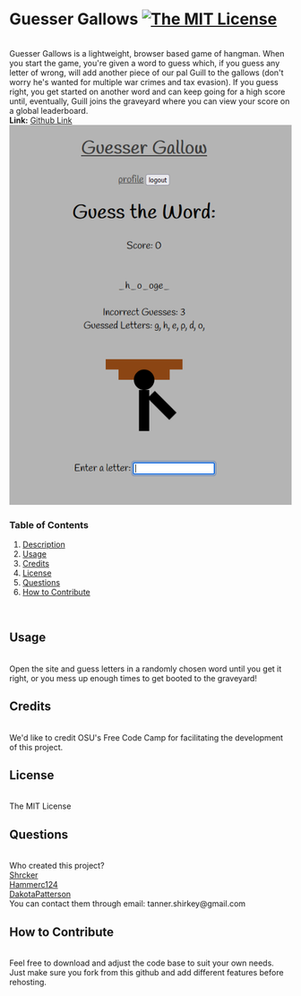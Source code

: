 <h1 id='description'>Guesser Gallows <a href="https://opensource.org/licenses/MIT"><img alt="The MIT License" src="https://img.shields.io/badge/License-MIT-yellow.svg" /></a></h1><br />Guesser Gallows is a lightweight, browser based game of hangman. When you start the game, you're given a word to guess which, if you guess any letter of wrong, will add another piece of our pal Guill to the gallows (don't worry he's wanted for multiple war crimes and tax evasion). If you guess right, you get started on another word and can keep going for a high score until, eventually, Guill joins the graveyard where you can view your score on a global leaderboard.<br /><strong>Link:</strong> <a href="https://www.github.com/Shrcker/Guesser-Gallow">Github Link</a><br /><img src="./public/resources/gallow-screen.png" alt="Project Screenshot" /><br /><h3>Table of Contents</h3><ol><li><a href="#description"><span>Description</span></a></li><li><a href="#usage"><span>Usage</span></a></li><li><a href="#credits"><span>Credits</span></a></li><li><a href="#license"><span>License</span></a></li><li><a href="#questions"><span>Questions</span></a></li><li><a href="#contribute"><span>How to Contribute</span></a></li></ol><br /><h2 id='usage'> Usage</h2><br /> Open the site and guess letters in a randomly chosen word until you get it right, or you mess up enough times to get booted to the graveyard!<br /><h2 id='credits'> Credits</h2><br /> We'd like to credit OSU's Free Code Camp for facilitating the development of this project.<br /><h2 id='license'> License</h2><br /> The MIT License<br /><h2 id='questions'> Questions</h2><br /> Who created this project?<br /><a href="https://www.github.com/Shrcker">Shrcker</a><br /><a href="https://www.github.com/Hammerc124">Hammerc124</a><br /><a href="https://www.github.com/Hammerc124">DakotaPatterson</a><br /> You can contact them through email: tanner.shirkey@gmail.com<br /><h2 id='contribute'> How to Contribute</h2><br />Feel free to download and adjust the code base to suit your own needs. Just make sure you fork from this github and add different features before rehosting.
